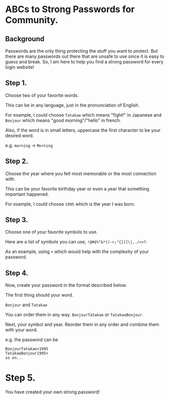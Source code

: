 # ABCs to Strong Passwords for Community.

## Background
Passwords are the only thing protecting the stuff you want to protect. But there are many passwords out there that are unsafe to use since it is easy to guess and break. So, I am here to help you find a strong password for every login website!

## Step 1.
Choose two of your favorite words.

This can be in any language, just in the pronunciation of English.

For example, I could choose `Tatakae` which means "fight!" in Japanese and `Bonjour` which means "good morning"/"hello" in french.

Also, if the word is in small letters, uppercase the first character to be your desired word.

e.g. `morning` -> `Morning`

## Step 2.
Choose the year where you felt most memorable or the most connection with.

This can be your favorite birthday year or even a year that something important happened.

For example, I could choose `1995` which is the year I was born.

## Step 3.
Choose one of your favorite symbols to use.

Here are a list of symbols you can use, `!@#$%^&*()-+;"{}[]\|,./<>?`.

As an example, using `+` which would help with the complexity of your password.

## Step 4.
Now, create your password in the format described below.

The first thing should your word.

`Bonjour` and `Tatakae`

You can order them in any way. `BonjourTatakae` or `TatakaeBonjour`.

Next, your symbol and year. Reorder them in any order and combine them with your word.

e.g. the password can be
```
BonjourTatakae+1995
TatakaeBonjour1995+
so on...
```

# Step 5.
You have created your own strong password!
